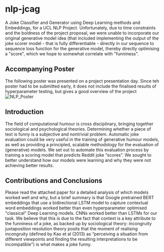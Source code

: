 # nlp-jcag
A Joke Classifier and Generator using Deep Learning methods and Embeddings, for a UCL NLP Project. Unfortunately, due to time constraints and the boldness of the project proposal, we were unable to incorporate our original generative model idea (that included implementing the output of the joke scorer model - that is fully differentiable - directly in our sequence to sequence loss function for the generative model, thereby directly optimising a "score", which we hope to somewhat correlate with "funniness".

## Accompanying Poster
The following poster was presented on a project presentation day. Since teh poster had to be submitted early, it does not include the finalised results of hyperparameter testing, but gives a good overview of the project
![NLP_Poster](https://user-images.githubusercontent.com/30845187/54719292-65df9b80-4b54-11e9-98fe-e8857f3a92ed.png)

## Introduction
The field of computational humour is cross disciplinary, bringing together sociological and psychological theories.
Determining whether a piece of text is funny is a subjective and nontrivial problem. Automatic joke evaluation could be very useful in the
training of generative humour models, as well as providing a principled, scalable methodology for the evaluation of (generative) models.
We set out to automate this evaluation process by training a scoring model that predicts Reddit joke “scores”.
We sought to better understand how our models were learning and why they were not achieving better results.

## Contributions and Conclusions
Please read the attached paper for a detailed analysis of which models worked well and why, but a brief summary is that Google pretrained BERT embeddings that use a bidirectional LSTM model to capture contextual word embeddings worked better than even hyperparameter optimised "classical" Deep Learning models. CNNs worked better than LSTMs for our task. We believe that this is due to the fact that context is a key attribute to the funniness of a joke, as backed up by sociological theory: incongruity juxtaposition resolution theory posits that the moment of realising incongruity (defined by Kao et al (2013) as “perceiving a situation from different viewpoints and finding the resulting interpretations to be incompatible") is what makes a joke funny.
